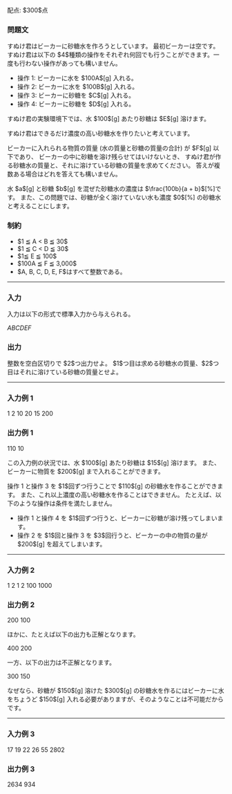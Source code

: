 
<div>

<span>

<span>

<p>
配点: $300$点
</p>

<div>

<section>

### **問題文**

<p>
すぬけ君はビーカーに砂糖水を作ろうとしています。
最初ビーカーは空です。すぬけ君は以下の $4$種類の操作をそれぞれ何回でも行うことができます。一度も行わない操作があっても構いません。
</p>

<ul>

<li>
操作 1: ビーカーに水を $100A$[g] 入れる。
</li>

<li>
操作 2: ビーカーに水を $100B$[g] 入れる。
</li>

<li>
操作 3: ビーカーに砂糖を $C$[g] 入れる。
</li>

<li>
操作 4: ビーカーに砂糖を $D$[g] 入れる。
</li>

</ul>

<p>
すぬけ君の実験環境下では、水 $100$[g] あたり砂糖は $E$[g] 溶けます。
</p>

<p>
すぬけ君はできるだけ濃度の高い砂糖水を作りたいと考えています。
</p>

<p>
ビーカーに入れられる物質の質量 (水の質量と砂糖の質量の合計) が $F$[g] 以下であり、
ビーカーの中に砂糖を溶け残らせてはいけないとき、
すぬけ君が作る砂糖水の質量と、それに溶けている砂糖の質量を求めてください。
答えが複数ある場合はどれを答えても構いません。
</p>

<p>
水 $a$[g] と砂糖 $b$[g] を混ぜた砂糖水の濃度は $\frac{100b}{a + b}$[%]です。
また、この問題では、砂糖が全く溶けていない水も濃度 $0$[%] の砂糖水と考えることにします。
</p>

</section>

</div>

<div>

<section>

### **制約**

<ul>

<li>
$1 ≦ A < B ≦ 30$
</li>

<li>
$1 ≦ C < D ≦ 30$
</li>

<li>
$1≦ E ≦ 100$
</li>

<li>
$100A ≦ F ≦ 3,000$
</li>

<li>
$A, B, C, D, E, F$はすべて整数である。
</li>

</ul>

</section>

</div>

---

<div>

<div>

<section>

### **入力**

<p>
入力は以下の形式で標準入力から与えられる。
</p>

<div>

$A$$B$$C$$D$$E$$F$
</div>

</section>

</div>

<div>

<section>

### **出力**

<p>
整数を空白区切りで $2$つ出力せよ。
$1$つ目は求める砂糖水の質量、$2$つ目はそれに溶けている砂糖の質量とせよ。
</p>

</section>

</div>

</div>

---

<div>

<section>

### **入力例 1**

<div>

1 2 10 20 15 200

</div>

</section>

</div>

<div>

<section>

### **出力例 1**

<div>

110 10

</div>

<p>
この入力例の状況では、水 $100$[g] あたり砂糖は $15$[g] 溶けます。
また、ビーカーに物質を $200$[g] まで入れることができます。
</p>

<p>
操作 1 と操作 3 を $1$回ずつ行うことで $110$[g] の砂糖水を作ることができます。
また、これ以上濃度の高い砂糖水を作ることはできません。
たとえば、以下のような操作は条件を満たしません。
</p>

<ul>

<li>
操作 1 と操作 4 を $1$回ずつ行うと、ビーカーに砂糖が溶け残ってしまいます。
</li>

<li>
操作 2 を $1$回と操作 3 を $3$回行うと、ビーカーの中の物質の量が $200$[g] を超えてしまいます。
</li>

</ul>

</section>

</div>

---

<div>

<section>

### **入力例 2**

<div>

1 2 1 2 100 1000

</div>

</section>

</div>

<div>

<section>

### **出力例 2**

<div>

200 100

</div>

<p>
ほかに、たとえば以下の出力も正解となります。
</p>

<div>

400 200

</div>

<p>
一方、以下の出力は不正解となります。
</p>

<div>

300 150

</div>

<p>
なぜなら、砂糖が $150$[g] 溶けた $300$[g] の砂糖水を作るにはビーカーに水をちょうど $150$[g] 入れる必要がありますが、そのようなことは不可能だからです。
</p>

</section>

</div>

---

<div>

<section>

### **入力例 3**

<div>

17 19 22 26 55 2802

</div>

</section>

</div>

<div>

<section>

### **出力例 3**

<div>

2634 934

</div>

</section>

</div>

</span>

</span>

</div>
